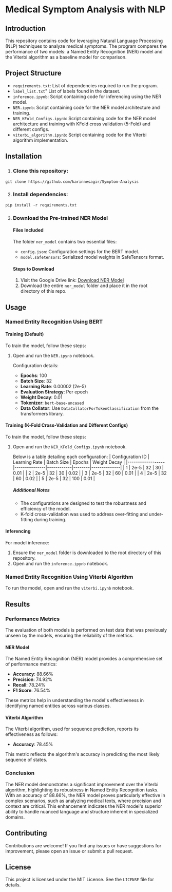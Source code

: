 # Medical Symptom Analysis with NLP

## Introduction
This repository contains code for leveraging Natural Language Processing (NLP) techniques to analyze medical symptoms. The program compares the performance of two models: a Named Entity Recognition (NER) model and the Viterbi algorithm as a baseline model for comparison.

## Project Structure
- `requirements.txt`: List of dependencies required to run the program.
- `label_list.txt`" List of labels found in the dataset.
- `inference.ipynb`: Script containing code for inferencing using the NER model.
- `NER.ipynb`: Script containing code for the NER model architecture and training.
- `NER_KFold_Configs.ipynb`: Script containing code for the NER model architecture and training with KFold cross validation (5-Fold) and different configs.
- `viterbi_algorithm.ipynb`: Script containing code for the Viterbi algorithm implementation.

## Installation
1. ### Clone this repository: 

```
git clone https://github.com/karinnesagir/Symptom-Analysis
```

2. ### Install dependencies:

```
pip install -r requirements.txt

```

3. ### Download the Pre-trained NER Model

   #### Files Included
   The folder `ner_model` contains two essential files:
   - `config.json`: Configuration settings for the BERT model.
   - `model.safetensors`: Serialized model weights in SafeTensors format.
  
   #### Steps to Download
   1. Visit the Google Drive link: [Download NER Model](https://drive.google.com/drive/folders/1o-jS-64JpAx0QALsyeoWa8H_T5SP2MxL?usp=sharing)
   2. Download the entire `ner_model` folder and place it in the root directory of this repo.
   

## Usage

### Named Entity Recognition Using BERT

#### Training (Default)
To train the model, follow these steps:
1. Open and run the `NER.ipynb` notebook.

   Configuration details:
   - **Epochs**: 100
   - **Batch Size**: 32
   - **Learning Rate**: 0.00002 (2e-5)
   - **Evaluation Strategy**: Per epoch
   - **Weight Decay**: 0.01
   - **Tokenizer**: `bert-base-uncased`
   - **Data Collator**: Use `DataCollatorForTokenClassification` from the transformers library.

#### Training (K-Fold Cross-Validation and Different Configs)
To train the model, follow these steps:
1. Open and run the `NER_KFold_Configs.ipynb` notebook.

   Below is a table detailing each configuration:
   | Configuration ID | Learning Rate | Batch Size | Epochs | Weight Decay |
   |------------------|---------------|------------|--------|--------------|
   | 1                | 2e-5          | 32         | 30     | 0.01         |
   | 2                | 2e-5          | 32         | 30     | 0.02         |
   | 3                | 2e-5          | 32         | 60     | 0.01         |
   | 4                | 2e-5          | 32         | 60     | 0.02         |
   | 5                | 2e-5          | 32         | 100    | 0.01         |

   ##### Additional Notes
   - The configurations are designed to test the robustness and efficiency of the model.
   - K-fold cross-validation was used to address over-fitting and under-fitting during training. 


#### Inferencing
For model inference:
1. Ensure the `ner_model` folder is downloaded to the root directory of this repository.
2. Open and run the `inference.ipynb` notebook.

### Named Entity Recognition Using Viterbi Algorithm
To run the model, open and run the `viterbi.ipynb` notebook.


## Results

### Performance Metrics

The evaluation of both models is performed on test data that was previously unseen by the models, ensuring the reliability of the metrics.

#### NER Model
The Named Entity Recognition (NER) model provides a comprehensive set of performance metrics:
- **Accuracy**: 88.66%
- **Precision**: 74.92%
- **Recall**: 78.24%
- **F1 Score**: 76.54%

These metrics help in understanding the model's effectiveness in identifying named entities across various classes.

#### Viterbi Algorithm
The Viterbi algorithm, used for sequence prediction, reports its effectiveness as follows:
- **Accuracy**: 78.45%

This metric reflects the algorithm's accuracy in predicting the most likely sequence of states.

### Conclusion

The NER model demonstrates a significant improvement over the Viterbi algorithm, highlighting its robustness in Named Entity Recognition tasks. With an accuracy of 88.66%, the NER model proves particularly effective in complex scenarios, such as analyzing medical texts, where precision and context are critical. This enhancement indicates the NER model's superior ability to handle nuanced language and structure inherent in specialized domains.

## Contributing
Contributions are welcome! If you find any issues or have suggestions for improvement, please open an issue or submit a pull request.

## License

This project is licensed under the MIT License. See the `LICENSE` file for details.

